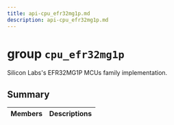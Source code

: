```yaml
---
title: api-cpu_efr32mg1p.md
description: api-cpu_efr32mg1p.md
---
```

# group `cpu_efr32mg1p` 

Silicon Labs's EFR32MG1P MCUs family implementation.

## Summary

 Members                        | Descriptions                                
--------------------------------|---------------------------------------------

